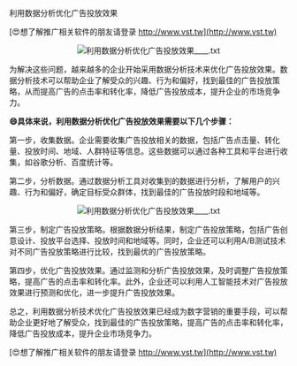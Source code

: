 利用数据分析优化广告投放效果

[😍想了解推广相关软件的朋友请登录 http://www.vst.tw](http://www.vst.tw)

 <center><img src="https://vst.tw/MP4/tuiguang/png/5.png" alt="利用数据分析优化广告投放效果____.txt"></center>

为解决这些问题，越来越多的企业开始采用数据分析技术来优化广告投放效果。数据分析技术可以帮助企业了解受众的兴趣、行为和偏好，找到最佳的广告投放策略，从而提高广告的点击率和转化率，降低广告投放成本，提升企业的市场竞争力。

**😄具体来说，利用数据分析优化广告投放效果需要以下几个步骤：**

第一步，收集数据。企业需要收集广告投放相关的数据，包括广告点击量、转化量、投放时间、地域、人群特征等信息。这些数据可以通过各种工具和平台进行收集，如谷歌分析、百度统计等。

第二步，分析数据。通过数据分析工具对收集到的数据进行分析，了解用户的兴趣、行为和偏好，确定目标受众群体，找到最佳的广告投放时段和地域等。

 <center><img src="https://vst.tw/MP4/tuiguang/png/7.png" alt="利用数据分析优化广告投放效果____.txt"></center>

第三步，制定广告投放策略。根据数据分析结果，制定广告投放策略，包括广告创意设计、投放平台选择、投放时间和地域等。同时，企业还可以利用A/B测试技术对不同广告投放策略进行比较，找到最优的广告投放策略。

第四步，优化广告投放效果。通过监测和分析广告投放效果，及时调整广告投放策略，提高广告的点击率和转化率。此外，企业还可以利用人工智能技术对广告投放效果进行预测和优化，进一步提升广告投放效果。

总之，利用数据分析技术优化广告投放效果已经成为数字营销的重要手段，可以帮助企业更好地了解受众，找到最佳的广告投放策略，提高广告的点击率和转化率，降低广告投放成本，提升企业市场竞争力。

[😍想了解推广相关软件的朋友请登录 http://www.vst.tw](http://www.vst.tw)



